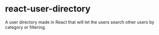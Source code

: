 # react-user-directory
A user directory made in React that will let the users search other users by category or filtering.
